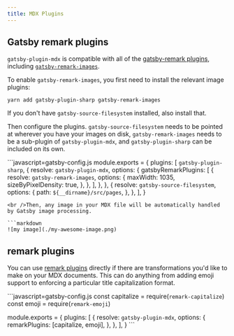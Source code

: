 ```yaml
---
title: MDX Plugins
---
```


## Gatsby remark plugins

`gatsby-plugin-mdx` is compatible with all of the [gatsby-remark plugins](/packages/gatsby-remark-images/?=gatsby-remark), including [`gatsby-remark-images`](https://next.gatsbyjs.org/packages/gatsby-remark-images/?=gatsby-remark).

To enable `gatsby-remark-images`, you first need to install the relevant image plugins:

```shell
yarn add gatsby-plugin-sharp gatsby-remark-images
```

If you don't have `gatsby-source-filesystem` installed, also install that.

Then configure the plugins. `gatsby-source-filesystem` needs to be pointed at wherever you have your images on disk, `gatsby-remark-images` needs to be a sub-plugin of `gatsby-plugin-mdx`, and `gatsby-plugin-sharp` can be included on its own.

```javascript=gatsby-config.js module.exports = { plugins: [ `gatsby-plugin-sharp`, { resolve: `gatsby-plugin-mdx`, options: { gatsbyRemarkPlugins: [ { resolve: `gatsby-remark-images`, options: { maxWidth: 1035, sizeByPixelDensity: true, }, }, ], }, }, { resolve: `gatsby-source-filesystem`, options: { path: `${__dirname}/src/pages`, }, }, ], }

    <br />Then, any image in your MDX file will be automatically handled
    by Gatsby image processing.
    
    ```markdown
    ![my image](./my-awesome-image.png)
    

## remark plugins

You can use [remark plugins](https://github.com/remarkjs/remark/blob/master/doc/plugins.md) directly if there are transformations you'd like to make on your MDX documents. This can do anything from adding emoji support to enforcing a particular title capitalization format.

```javascript=gatsby-config.js const capitalize = require(`remark-capitalize`) const emoji = require(`remark-emoji`)

module.exports = { plugins: [ { resolve: `gatsby-plugin-mdx`, options: { remarkPlugins: [capitalize, emoji], }, }, ], } ```